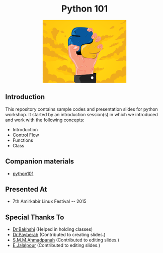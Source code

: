 <h1 align="center"> Python 101 </h1>

<p align="center">
  <img alt="banner" src="./.github/assets/banner.png" height="200px" />
</p>

## Introduction

This repository contains sample codes and presentation slides for python workshop.
It started by an introduction session(s) in which we introduced and work with the following concepts:

- Introduction
- Control Flow
- Functions
- Class

## Companion materials

- [python101](https://github.com/1995parham-learning/python101)

## Presented At

- 7th Amirkabir Linux Festival -- 2015

## Special Thanks To

- [Dr.Bakhshi](http://ceit.aut.ac.ir/~bakhshis/) (Helped in holding classes)
- [Dr.Payberah](http://www.sics.se/~amir/) (Contributed to creating slides.)
- [S.M.M.Ahmadpanah](http://ceit.aut.ac.ir/~ahmadpanah/) (Contributed to editing slides.)
- [E.Jalalpour](http://ceit.aut.ac.ir/~jalalpour/) (Contributed to editing slides.)
